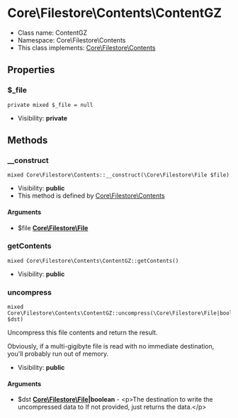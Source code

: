 Core\Filestore\Contents\ContentGZ
===============






* Class name: ContentGZ
* Namespace: Core\Filestore\Contents
* This class implements: [Core\Filestore\Contents](core_filestore_contents.md)




Properties
----------


### $_file

    private mixed $_file = null





* Visibility: **private**


Methods
-------


### __construct

    mixed Core\Filestore\Contents::__construct(\Core\Filestore\File $file)





* Visibility: **public**
* This method is defined by [Core\Filestore\Contents](core_filestore_contents.md)


#### Arguments
* $file **[Core\Filestore\File](core_filestore_file.md)**



### getContents

    mixed Core\Filestore\Contents\ContentGZ::getContents()





* Visibility: **public**




### uncompress

    mixed Core\Filestore\Contents\ContentGZ::uncompress(\Core\Filestore\File|boolean $dst)

Uncompress this file contents and return the result.

Obviously, if a multi-gigibyte file is read with no immediate destination,
you'll probably run out of memory.

* Visibility: **public**


#### Arguments
* $dst **[Core\Filestore\File](core_filestore_file.md)|boolean** - &lt;p&gt;The destination to write the uncompressed data to
       If not provided, just returns the data.&lt;/p&gt;


